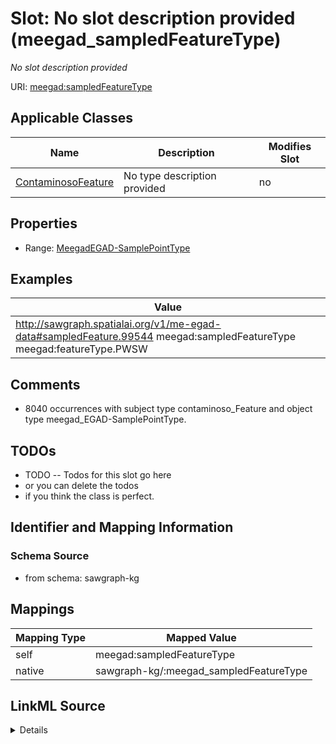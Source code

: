 

# Slot: No slot description provided (meegad_sampledFeatureType)


_No slot description provided_





URI: [meegad:sampledFeatureType](http://sawgraph.spatialai.org/v1/me-egad#sampledFeatureType)



<!-- no inheritance hierarchy -->





## Applicable Classes

| Name | Description | Modifies Slot |
| --- | --- | --- |
| [ContaminosoFeature](../classes/ContaminosoFeature.md) | No type description provided |  no  |







## Properties

* Range: [MeegadEGAD-SamplePointType](../classes/MeegadEGAD-SamplePointType.md)






## Examples

| Value |
| --- |
| http://sawgraph.spatialai.org/v1/me-egad-data#sampledFeature.99544 meegad:sampledFeatureType meegad:featureType.PWSW |

## Comments

* 8040 occurrences with subject type contaminoso_Feature and object type meegad_EGAD-SamplePointType.

## TODOs

* TODO -- Todos for this slot go here
* or you can delete the todos
* if you think the class is perfect.

## Identifier and Mapping Information







### Schema Source


* from schema: sawgraph-kg




## Mappings

| Mapping Type | Mapped Value |
| ---  | ---  |
| self | meegad:sampledFeatureType |
| native | sawgraph-kg/:meegad_sampledFeatureType |




## LinkML Source

<details>
```yaml
name: meegad_sampledFeatureType
description: No slot description provided
title: No slot description provided
todos:
- TODO -- Todos for this slot go here
- or you can delete the todos
- if you think the class is perfect.
comments:
- 8040 occurrences with subject type contaminoso_Feature and object type meegad_EGAD-SamplePointType.
examples:
- value: http://sawgraph.spatialai.org/v1/me-egad-data#sampledFeature.99544 meegad:sampledFeatureType
    meegad:featureType.PWSW
from_schema: sawgraph-kg
rank: 1000
slot_uri: meegad:sampledFeatureType
alias: meegad_sampledFeatureType
domain_of:
- contaminoso_Feature
range: meegad_EGAD-SamplePointType

```
</details>